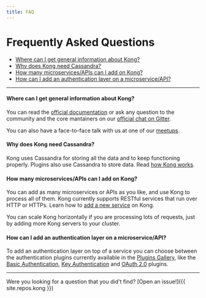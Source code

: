 ```yaml
---
title: FAQ
---
```


# Frequently Asked Questions

* [Where can I get general information about Kong?](#where-can-i-get-general-information-about-kong?)
* [Why does Kong need Cassandra?](#why-does-kong-need-cassandra?)
* [How many microservices/APIs can I add on Kong?](#how-many-microservices/apis-can-i-add-on-kong?)
* [How can I add an authentication layer on a microservice/API?](#how-can-i-add-an-authentication-layer-on-a-microservice/api?)

<hr>

#### Where can I get general information about Kong?

You can read the [official documentation](/docs) or ask any question to the community and the core mantainers on our [official chat on Gitter](https://gitter.im/Mashape/kong).

You can also have a face-to-face talk with us at one of our [meetups](http://www.meetup.com/The-Mashape-API-Developer-Community).

#### Why does Kong need Cassandra?

Kong uses Cassandra for storing all the data and to keep functioning properly. Plugins also use Cassandra to store data. Read [how Kong works](/about).

#### How many microservices/APIs can I add on Kong?

You can add as many microservices or APIs as you like, and use Kong to process all of them. Kong currently supports RESTful services that run over HTTP or HTTPs. Learn how to [add a new service](/docs/latest/getting-started/adding-your-api/) on Kong.

You can scale Kong horizontally if you are processing lots of requests, just by adding more Kong servers to your cluster.

#### How can I add an authentication layer on a microservice/API?

To add an authentication layer on top of a service you can choose between the authentication plugins currently available in the [Plugins Gallery](/plugins/#authentication), like the [Basic Authentication](/plugins/basic-authentication/), [Key Authentication](/plugins/key-authentication/) and [OAuth 2.0](/plugins/oauth2-authentication/) plugins.

<hr>

Were you looking for a question that you did't find? [Open an issue!]({{ site.repos.kong }})
